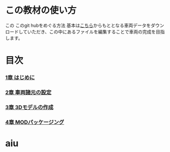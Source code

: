 # この教材の使い方
この
このgit hubをめぐる方法
基本は[こちら](リンク)からもととなる車両データをダウンロードしていただき、この中にあるファイルを編集することで車両の完成を目指します。

# 目次
### [1章 はじめに](https://github.com/JSAE-ARCHIVES/MOD-Tutorial/tree/main/2%E7%AB%A0%20%E8%BB%8A%E4%B8%A1%E8%AB%B8%E5%85%83%E3%81%AE%E8%A8%AD%E5%AE%9A)
### [2章 車両諸元の設定](https://github.com/JSAE-ARCHIVES/MOD-Tutorial/tree/main/2%E7%AB%A0%20%E8%BB%8A%E4%B8%A1%E8%AB%B8%E5%85%83%E3%81%AE%E8%A8%AD%E5%AE%9A)
### [3章 3Dモデルの作成](https://github.com/JSAE-ARCHIVES/MOD-Tutorial/tree/main/3%E7%AB%A0%203D%E3%83%A2%E3%83%87%E3%83%AB%E3%81%AE%E4%BD%9C%E6%88%90)
### [4章 MODパッケージング](https://github.com/JSAE-ARCHIVES/MOD-Tutorial/tree/main/4%E7%AB%A0%20MOD%E3%83%91%E3%83%83%E3%82%B1%E3%83%BC%E3%82%B8%E3%83%B3%E3%82%B0)

# aiu
